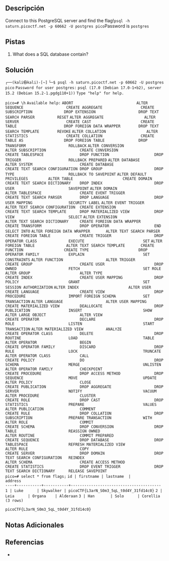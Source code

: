 ## Descripción

Connect to this PostgreSQL server and find the flag!`psql -h saturn.picoctf.net -p 60662 -U postgres pico`Password is `postgres`
## Pistas

1. What does a SQL database contain?

## Solución

`┌──(kali㉿kali)-[~]`
`└─$ psql -h saturn.picoctf.net -p 60662 -U postgres pico`
`Password for user postgres:` 
`psql (17.0 (Debian 17.0-1+b2), server 15.2 (Debian 15.2-1.pgdg110+1))`
`Type "help" for help.`

`pico=# \h`
`Available help:`
  `ABORT                            ALTER SEQUENCE                   CREATE AGGREGATE                 CREATE SUBSCRIPTION              DROP EXTENSION                   DROP TEXT SEARCH PARSER          RESET`
  `ALTER AGGREGATE                  ALTER SERVER                     CREATE CAST                      CREATE TABLE                     DROP FOREIGN DATA WRAPPER        DROP TEXT SEARCH TEMPLATE        REVOKE`
  `ALTER COLLATION                  ALTER STATISTICS                 CREATE COLLATION                 CREATE TABLE AS                  DROP FOREIGN TABLE               DROP TRANSFORM                   ROLLBACK`
  `ALTER CONVERSION                 ALTER SUBSCRIPTION               CREATE CONVERSION                CREATE TABLESPACE                DROP FUNCTION                    DROP TRIGGER                     ROLLBACK PREPARED`
  `ALTER DATABASE                   ALTER SYSTEM                     CREATE DATABASE                  CREATE TEXT SEARCH CONFIGURATION DROP GROUP                       DROP TYPE                        ROLLBACK TO SAVEPOINT`
  `ALTER DEFAULT PRIVILEGES         ALTER TABLE                      CREATE DOMAIN                    CREATE TEXT SEARCH DICTIONARY    DROP INDEX                       DROP USER                        SAVEPOINT`
  `ALTER DOMAIN                     ALTER TABLESPACE                 CREATE EVENT TRIGGER             CREATE TEXT SEARCH PARSER        DROP LANGUAGE                    DROP USER MAPPING                SECURITY LABEL`
  `ALTER EVENT TRIGGER              ALTER TEXT SEARCH CONFIGURATION  CREATE EXTENSION                 CREATE TEXT SEARCH TEMPLATE      DROP MATERIALIZED VIEW           DROP VIEW                        SELECT`
  `ALTER EXTENSION                  ALTER TEXT SEARCH DICTIONARY     CREATE FOREIGN DATA WRAPPER      CREATE TRANSFORM                 DROP OPERATOR                    END                              SELECT INTO`
  `ALTER FOREIGN DATA WRAPPER       ALTER TEXT SEARCH PARSER         CREATE FOREIGN TABLE             CREATE TRIGGER                   DROP OPERATOR CLASS              EXECUTE                          SET`
  `ALTER FOREIGN TABLE              ALTER TEXT SEARCH TEMPLATE       CREATE FUNCTION                  CREATE TYPE                      DROP OPERATOR FAMILY             EXPLAIN                          SET CONSTRAINTS`
  `ALTER FUNCTION                   ALTER TRIGGER                    CREATE GROUP                     CREATE USER                      DROP OWNED                       FETCH                            SET ROLE`
  `ALTER GROUP                      ALTER TYPE                       CREATE INDEX                     CREATE USER MAPPING              DROP POLICY                      GRANT                            SET SESSION AUTHORIZATION`
  `ALTER INDEX                      ALTER USER                       CREATE LANGUAGE                  CREATE VIEW                      DROP PROCEDURE                   IMPORT FOREIGN SCHEMA            SET TRANSACTION`
  `ALTER LANGUAGE                   ALTER USER MAPPING               CREATE MATERIALIZED VIEW         DEALLOCATE                       DROP PUBLICATION                 INSERT                           SHOW`
  `ALTER LARGE OBJECT               ALTER VIEW                       CREATE OPERATOR                  DECLARE                          DROP ROLE                        LISTEN                           START TRANSACTION`
  `ALTER MATERIALIZED VIEW          ANALYZE                          CREATE OPERATOR CLASS            DELETE                           DROP ROUTINE                     LOAD                             TABLE`
  `ALTER OPERATOR                   BEGIN                            CREATE OPERATOR FAMILY           DISCARD                          DROP RULE                        LOCK                             TRUNCATE`
  `ALTER OPERATOR CLASS             CALL                             CREATE POLICY                    DO                               DROP SCHEMA                      MERGE                            UNLISTEN`
  `ALTER OPERATOR FAMILY            CHECKPOINT                       CREATE PROCEDURE                 DROP ACCESS METHOD               DROP SEQUENCE                    MOVE                             UPDATE`
  `ALTER POLICY                     CLOSE                            CREATE PUBLICATION               DROP AGGREGATE                   DROP SERVER                      NOTIFY                           VACUUM`
  `ALTER PROCEDURE                  CLUSTER                          CREATE ROLE                      DROP CAST                        DROP STATISTICS                  PREPARE                          VALUES`
  `ALTER PUBLICATION                COMMENT                          CREATE RULE                      DROP COLLATION                   DROP SUBSCRIPTION                PREPARE TRANSACTION              WITH`
  `ALTER ROLE                       COMMIT                           CREATE SCHEMA                    DROP CONVERSION                  DROP TABLE                       REASSIGN OWNED`                   
  `ALTER ROUTINE                    COMMIT PREPARED                  CREATE SEQUENCE                  DROP DATABASE                    DROP TABLESPACE                  REFRESH MATERIALIZED VIEW`        
  `ALTER RULE                       COPY                             CREATE SERVER                    DROP DOMAIN                      DROP TEXT SEARCH CONFIGURATION   REINDEX`                          
  `ALTER SCHEMA                     CREATE ACCESS METHOD             CREATE STATISTICS                DROP EVENT TRIGGER               DROP TEXT SEARCH DICTIONARY      RELEASE SAVEPOINT`                
`pico=# select * from flags;`
 `id | firstname | lastname  |                address`                 
`----+-----------+-----------+----------------------------------------`
  `1 | Luke      | Skywalker | picoCTF{L3arN_S0m3_5qL_t0d4Y_31fd14c0}`
  `2 | Leia      | Organa    | Alderaan`
  `3 | Han       | Solo      | Corellia`
`(3 rows)`


`picoCTF{L3arN_S0m3_5qL_t0d4Y_31fd14c0}`

## Notas Adicionales



## Referencias
- 

